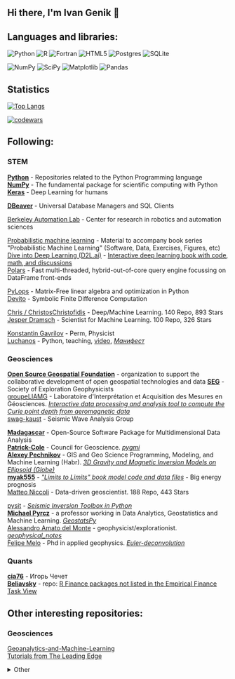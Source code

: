 ## Hi there, I'm Ivan Genik 👋

<!--
**ivgnk/ivgnk** is a ✨ _special_ ✨ repository because its `README.md` (this file) appears on your GitHub profile.

Here are some ideas to get you started:

- 🔭 I’m currently working on ...
- 🌱 I’m currently learning ...
- 👯 I’m looking to collaborate on ...
- 🤔 I’m looking for help with ...
- 💬 Ask me about ...
- 📫 How to reach me: ...
- 😄 Pronouns: ...
- ⚡ Fun fact: ...
-->
## Languages and libraries:
![Python](https://img.shields.io/badge/python-3670A0?style=for-the-badge&logo=python&logoColor=ffdd54) 
![R](https://img.shields.io/badge/r-%23276DC3.svg?style=for-the-badge&logo=r&logoColor=white)
![Fortran](https://img.shields.io/badge/Fortran-%23734F96.svg?style=for-the-badge&logo=fortran&logoColor=white)
![HTML5](https://img.shields.io/badge/html5-%23E34F26.svg?style=for-the-badge&logo=html5&logoColor=white)                  ![Postgres](https://img.shields.io/badge/postgres-%23316192.svg?style=for-the-badge&logo=postgresql&logoColor=white)
![SQLite](https://img.shields.io/badge/sqlite-%2307405e.svg?style=for-the-badge&logo=sqlite&logoColor=white)

![NumPy](https://img.shields.io/badge/numpy-%23013243.svg?style=for-the-badge&logo=numpy&logoColor=white) ![SciPy](https://img.shields.io/badge/SciPy-%230C55A5.svg?style=for-the-badge&logo=scipy&logoColor=%white) ![Matplotlib](https://img.shields.io/badge/Matplotlib-%23ffffff.svg?style=for-the-badge&logo=Matplotlib&logoColor=black) 
 ![Pandas](https://img.shields.io/badge/pandas-%23150458.svg?style=for-the-badge&logo=pandas&logoColor=white)                  



## Statistics

[![Top Langs](https://github-readme-stats.vercel.app/api/top-langs/?username=ivgnk&layout=compact)](https://github.com/ivgnk/github-readme-stats)

<!--
![Windows](https://img.shields.io/badge/Windows-0078D6?style=for-the-badge&logo=windows&logoColor=white) ![Ubuntu](https://img.shields.io/badge/Ubuntu-E95420?style=for-the-badge&logo=ubuntu&logoColor=white)

![Microsoft Office](https://img.shields.io/badge/Microsoft_Office-D83B01?style=for-the-badge&logo=microsoft-office&logoColor=white) ![LibreOffice](https://img.shields.io/badge/LibreOffice-%2318A303?style=for-the-badge&logo=LibreOffice&logoColor=white)
![Adobe Photoshop](https://img.shields.io/badge/adobe%20photoshop-%2331A8FF.svg?style=for-the-badge&logo=adobe%20photoshop&logoColor=white) ![Gimp Gnu Image Manipulation Program](https://img.shields.io/badge/Gimp-657D8B?style=for-the-badge&logo=gimp&logoColor=FFFFFF)

[![Anurag's GitHub stats](https://github-readme-stats.vercel.app/api?username=ivgnk)](https://github.com/ivgnk/github-readme-stats)
-->
[![codewars](https://www.codewars.com/users/ivgnk/badges/small)](https://www.codewars.com/users/ivgnk) 


<!--
![](https://komarev.com/ghpvc/?username=ivgnk)

[![trophy](https://github-profile-trophy.vercel.app/?username=ivgnk)](https://github.com/ryo-ma/github-profile-trophy)
[![GitHub Streak](https://github-readme-streak-stats.herokuapp.com/?user=ivgnk)](https://git.io/streak-stats)
-->

## Following:                  
### STEM
**[Python](https://github.com/python)** - Repositories related to the Python Programming language             
**[NumPy](https://github.com/numpy)** - The fundamental package for scientific computing with Python                
**[Keras](https://github.com/keras-team)** - Deep Learning for humans            

**[DBeaver](https://github.com/dbeaver)** - Universal Database Managers and SQL Clients                  

[Berkeley Automation Lab](https://github.com/BerkeleyAutomation) - Center for research in robotics and automation sciences             

[Probabilistic machine learning](https://github.com/probml) - Material to accompany book series "Probabilistic Machine Learning" (Software, Data, Exercises, Figures, etc)
[Dive into Deep Learning (D2L.ai)](https://github.com/d2l-ai) - [Interactive deep learning book with code, math, and discussions](https://d2l.ai/)                   
[Polars](https://github.com/pola-rs) - Fast multi-threaded, hybrid-out-of-core query engine focussing on DataFrame front-ends     
               

[PyLops](https://github.com/PyLops) - Matrix-Free linear algebra and optimization in Python               
[Devito](https://github.com/devitocodes) - Symbolic Finite Difference Computation                             

[Chris / ChristosChristofidis](https://github.com/ChristosChristofidis) -  Deep/Machine Learning. 140 Repo, 893 Stars                              
[Jesper Dramsch](https://github.com/JesperDramsch) - Scientist for Machine Learning. 100 Repo, 326 Stars                        

[Konstantin Gavrilov](https://github.com/konstgav) - Perm, Physicist                          
[Luchanos](https://github.com/luchanos) - Python, teaching, [video](https://www.youtube.com/@luchanos), *[Манифест](https://github.com/luchanos/treasury)*


### Geosciences     
**[Open Source Geospatial Foundation](https://github.com/OSGeo)** - organization to support the collaborative development of open geospatial technologies and data
**[SEG](https://github.com/seg)** - Society of Exploration Geophysicists           
[groupeLIAMG](https://github.com/groupeLIAMG) - Laboratoire d'Interprétation et Acquisition des Mesures en Géosciences. *[Interactive data processing and analysis tool to compute the Curie point depth from aeromagnetic data](https://github.com/groupeLIAMG/pycpd)*                                                                       
[swag-kaust](https://github.com/swag-kaust) - Seismic Wave Analysis Group  

**[Madagascar](https://github.com/ahay)** - Open-Source Software Package for Multidimensional Data Analysis                               
**[Patrick-Cole](https://github.com/Patrick-Cole)** - Council for Geoscience. *[pygmi](https://github.com/Patrick-Cole/pygmi)*              
**[Alexey Pechnikov](https://github.com/mobigroup)** - GIS and Geo Science Programming, Modeling, and Machine Learning (Habr). *[3D Gravity and Magnetic Inversion Models on Ellipsoid (Globe)](https://github.com/mobigroup/ellipsoid)*         
**[myak555](https://github.com/myak555)** - *["Limits to Limits" book model code and data files](https://github.com/myak555/LIMITS_TO_LIMITS)* - Big energy prognosis                   
[Matteo Niccoli](https://github.com/mycarta) - Data-driven geoscientist. 188 Repo, 443 Stars                              

[pysit](https://github.com/pysit) - *[Seismic Inversion Toolbox in Python](https://pysit.readthedocs.io/en/latest/)*               
**[Michael Pyrcz](https://github.com/GeostatsGuy)** - a professor working in Data Analytics, Geostatistics and Machine Learning. *[GeostatsPy
](https://github.com/GeostatsGuy/GeostatsPy)*          
[Alessandro Amato del Monte](https://github.com/aadm) - geophysicist/explorationist. *[geophysical_notes](https://github.com/aadm/geophysical_notes)*                
[Felipe Melo](https://github.com/ffigura) - Phd in applied geophysics. *[Euler-deconvolution](https://github.com/ffigura/Euler-deconvolution-python)*

### Quants          
**[cia76](https://github.com/cia76)** - Игорь Чечет              
**[Beliavsky](https://github.com/Beliavsky)** - repo: [R Finance packages not listed in the Empirical Finance Task View](https://github.com/Beliavsky/R-Finance-Task-View-Supplement)


## Other interesting repositories:                  
### Geosciences   
[Geoanalytics-and-Machine-Learning](https://github.com/victsnet/Geoanalytics-and-Machine-Learning)             
[Tutorials from The Leading Edge](https://github.com/71unxv/tutorials-2016)            

<details>
  <summary>Other</summary>
 
### Quants          
[**2022 The Top 21 Python Trading Tools (September 2023)**](https://analyzingalpha.com/python-trading-tools)

[Tradologics (Cloud Python Trading Tools)](https://tradologics.gitbook.io/docs-concepts)

[Financial Data that drives your success Access stocks, forex and other financial assets from anywhere at any time](https://twelvedata.com)

- - -
[Technical Analysis - Github](https://github.com/topics/technical-analysis?l=python) -  173 public repositories                    
[Technical Analysis - PyPi](https://pypi.org/search/?q=Technical+Analysis)                   

[Technical Analysis Library in Python](https://github.com/bukosabino/ta)  816 forks, 3.8k stars         


### Languages          
#### Fortran
**[Fortran-lang](https://github.com/fortran-lang)** - main Fortran community                        
**[Beliavsky](https://github.com/Beliavsky)** - repo: **[Fortran code on GitHub](https://github.com/Beliavsky/Fortran-code-on-GitHub)**, **[Fortran Tools](https://github.com/Beliavsky/Fortran-Tools)**, [A Cheatsheet for Fortran 2008 Syntax: Comparison with Python 3](https://github.com/Beliavsky/fortran-vs-python), [Fortran 90 codes of John Burkardt by category](https://github.com/Beliavsky/Burkardt-Fortran-90)                      

             


#### Basic
2023 [**Visual Basic.NET**](https://en.wikipedia.org/wiki/Visual_Basic_(.NET)) - 
2022 [**MapBasic**](https://en.wikipedia.org/wiki/MapBasic)
2023 [**B4X**](https://en.wikipedia.org/wiki/B4X) - with IDE
2023 [Gambas](https://en.wikipedia.org/wiki/Gambas) - Linux, with IDE

2023 [Small-Visual-Basic](https://github.com/VBAndCs/sVB-Small-Visual-Basic) - with IDE

2023 [FreeBASIC](https://en.wikipedia.org/wiki/FreeBASIC)
2023 [Yabasic](https://en.wikipedia.org/wiki/Yabasic)
2023 [SmallBASIC](https://en.wikipedia.org/wiki/SmallBASIC)

2022 [QB64](https://en.wikipedia.org/wiki/QB64)
2022 [ThinBasic](https://en.wikipedia.org/wiki/ThinBasic) - with IDE
2021 [WxBasic](https://en.wikipedia.org/wiki/WxBasic)
2020 [Basic-256](https://en.wikipedia.org/wiki/Basic-256) - with IDE
</details>

<!-- Про оформление
2022 Оформляем README-файл профиля на GitHub
https://habr.com/ru/articles/649363/
2022 Как креативно оформить профиль на GitHub, чтобы он привлекал внимание
https://proglib.io/p/kak-kreativno-oformit-profil-na-github-chtoby-on-privlekal-vnimanie-2022-03-17

GitHub spoiler markdown.md
https://gist.github.com/jbsulli/03df3cdce94ee97937ebda0ffef28287

markdown-badges
https://github.com/Ileriayo/markdown-badges
https://github.com/devicons/devicon/

Basic writing and formatting syntax
https://docs.github.com/en/get-started/writing-on-github/getting-started-with-writing-and-formatting-on-github/basic-writing-and-formatting-syntax
Персонализация профиля
https://docs.github.com/ru/account-and-profile/setting-up-and-managing-your-github-profile/customizing-your-profile/personalizing-your-profile

Примеры оформления
https://github.com/JesperDramsch
https://github.com/daniilshat/daniilshat
-->



